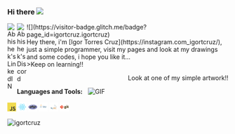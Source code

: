 ### Hi there <img src="https://media.giphy.com/media/hvRJCLFzcasrR4ia7z/giphy.gif" width="25px">

<a href="https://www.linkedin.com/in/abhisheknaiidu/">
  <img align="left" alt="Abhishek's LinkedIN" width="22px" src="https://raw.githubusercontent.com/peterthehan/peterthehan/master/assets/linkedin.svg" />
</a>
<a href="https://discord.gg/XTW52Kt">
  <img align="left" alt="Abhishek's Discord" width="22px" src="https://raw.githubusercontent.com/peterthehan/peterthehan/master/assets/discord.svg" />
</a>
![](https://visitor-badge.glitch.me/badge?page_id=igortcruz.igortcruz)
<br/>
Hey there, i'm [Igor Torres Cruz](https://instagram.com_igortcruz/), just a simple programmer, visit my pages and look at my drawings and some codes, i hope you like it...
<br/>
>Keep on learning!!
<p align="right">Look at one of my simple artwork!!</p>
<img align="right" alt="GIF" src="https://instagram.fbel10-1.fna.fbcdn.net/v/t51.2885-15/sh0.08/e35/p640x640/150456286_269869691195785_4861635529727994798_n.jpg?tp=1&_nc_ht=instagram.fbel10-1.fna.fbcdn.net&_nc_cat=101&_nc_ohc=wQnZTspjh7MAX86Jy5i&oh=9725a3c72198df05315e783d444fe632&oe=60762C10" width="320" height="400" />

**Languages and Tools:**  
<br/>
<code><img height="20" src="https://raw.githubusercontent.com/github/explore/80688e429a7d4ef2fca1e82350fe8e3517d3494d/topics/javascript/javascript.png"></code>
<code><img height="20" src="https://raw.githubusercontent.com/github/explore/80688e429a7d4ef2fca1e82350fe8e3517d3494d/topics/react/react.png"></code>
<code><img height="20" src="https://raw.githubusercontent.com/github/explore/80688e429a7d4ef2fca1e82350fe8e3517d3494d/topics/php/php.png"></code>
<code><img height="20" src="https://raw.githubusercontent.com/github/explore/80688e429a7d4ef2fca1e82350fe8e3517d3494d/topics/java/java.png"></code>
<code><img height="20" src="https://raw.githubusercontent.com/github/explore/80688e429a7d4ef2fca1e82350fe8e3517d3494d/topics/mysql/mysql.png"></code>
<code><img height="20" src="https://raw.githubusercontent.com/github/explore/80688e429a7d4ef2fca1e82350fe8e3517d3494d/topics/git/git.png"></code>

<p align="left"> <img src="https://github-readme-stats.vercel.app/api?username=igortcruz&show_icons=true&theme=gotham" alt="igortcruz" />
